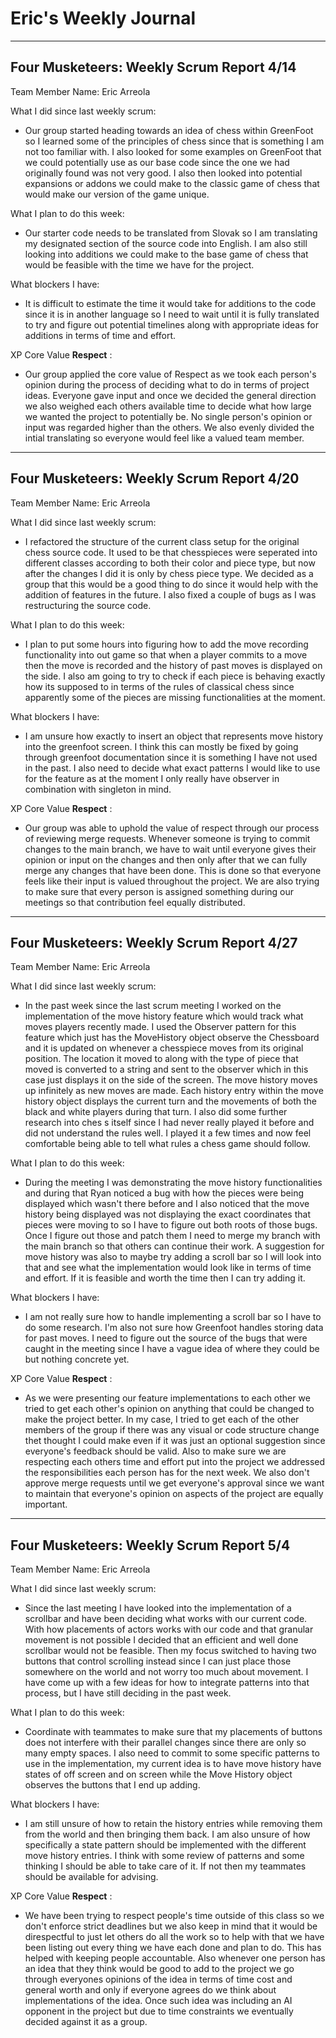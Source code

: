 # Eric's Weekly Journal
---
## Four Musketeers: Weekly Scrum Report 4/14
Team Member Name: Eric Arreola

What I did since last weekly scrum:
-  Our group started heading towards an idea of chess within GreenFoot so I learned some of the principles of chess since that is something I am not too familiar with. I also looked for some examples on GreenFoot that we could potentially use as our base code since the one we had originally found was not very good. I also then looked into potential expansions or addons we could make to the classic game of chess that would make our version of the game unique.

What I plan to do this week:
-  Our starter code needs to be translated from Slovak so I am translating my designated section of the source code into English. I am also still looking into additions we could make to the base game of chess that would be feasible with the time we have for the project.

What blockers I have:
-  It is difficult to estimate the time it would take for additions to the code since it is in another language so I need to wait until it is fully translated to try and figure out potential timelines along with appropriate ideas for additions in terms of time and effort.

XP Core Value **Respect** : 
- Our group applied the core value of Respect as we took each person's opinion during the process of deciding what to do in terms of project ideas. Everyone gave input and once we decided the general direction we also weighed each others available time to decide what how large we wanted the project to potentially be. No single person's opinion or input was regarded higher than the others. We also evenly divided the intial translating so everyone would feel like a valued team member.   

---
## Four Musketeers: Weekly Scrum Report 4/20
Team Member Name: Eric Arreola

What I did since last weekly scrum:
-  I refactored the structure of the current class setup for the original chess source code. It used to be that chesspieces were seperated into different classes according to both their color and piece type, but now after the changes I did it is only by chess piece type. We decided as a group that this would be a good thing to do since it would help with the addition of features in the future. I also fixed a couple of bugs as I was restructuring the source code. 

What I plan to do this week:
-  I plan to put some hours into figuring how to add the move recording functionality into out game so that when a player commits to a move then the move is recorded and the history of past moves is displayed on the side. I also am going to try to check if each piece is behaving exactly how its supposed to in terms of the rules of classical chess since apparently some of the pieces are missing functionalities at the moment.

What blockers I have:
-  I am unsure how exactly to insert an object that represents move history into the greenfoot screen. I think this can mostly be fixed by going through greenfoot documentation since it is something I have not used in the past. I also need to decide what exact patterns I would like to use for the feature as at the moment I only really have observer in combination with singleton in mind.

XP Core Value **Respect** : 
- Our group was able to uphold the value of respect through our process of reviewing merge requests. Whenever someone is trying to commit changes to the main branch, we have to wait until everyone gives their opinion or input on the changes and then only after that we can fully merge any changes that have been done. This is done so that everyone feels like their input is valued throughout the project. We are also trying to make sure that every person is assigned something during our meetings so that contribution feel equally distributed.

---
## Four Musketeers: Weekly Scrum Report 4/27
Team Member Name: Eric Arreola

What I did since last weekly scrum:
-  In the past week since the last scrum meeting I worked on the implementation of the move history feature which would track what moves players recently made. I used the Observer pattern for this feature which just has the MoveHistory object observe the Chessboard and it is updated on whenever a chesspiece moves from its original position. The location it moved to along with the type of piece that moved is converted to a string and sent to the observer which in this case just displays it on the side of the screen. The move history moves up infinitely as new moves are made. Each history entry within the move history object displays the current turn and the movements of both the black and white players during that turn. I also did some further research into ches s itself since I had never really played it before and did not understand the rules well. I played it a few times and now feel comfortable being able to tell what rules a chess game should follow. 

What I plan to do this week:
-  During the meeting I was demonstrating the move history functionalities and during that Ryan noticed a bug with how the pieces were being displayed which wasn't there before and I also noticed that the move history being displayed was not displaying the exact coordinates that pieces were moving to so I have to figure out both roots of those bugs. Once I figure out those and patch them I need to merge my branch with the main branch so that others can continue their work. A suggestion for move history was also to maybe try adding a scroll bar so I will look into that and see what the implementation would look like in terms of time and effort. If it is feasible and worth the time then I can try adding it.

What blockers I have:
-  I am not really sure how to handle implementing a scroll bar so I have to do some research. I'm also not sure how Greenfoot handles storing data for past moves. I need to figure out the source of the bugs that were caught in the meeting since I have a vague idea of where they could be but nothing concrete yet. 

XP Core Value **Respect** : 
- As we were presenting our feature implementations to each other we tried to get each other's opinion on anything that could be changed to make the project better. In my case, I tried to get each of the other members of the group if there was any visual or code structure change thet thought I could make even if it was just an optional suggestion since everyone's feedback should be valid. Also to make sure we are respecting each others time and effort put into the project we addressed the responsibilities each person has for the next week. We also don't approve merge requests until we get everyone's approval since we want to maintain that everyone's opinion on aspects of the project are equally important. 

---
## Four Musketeers: Weekly Scrum Report 5/4
Team Member Name: Eric Arreola

What I did since last weekly scrum:
- Since the last meeting I have looked into the implementation of a scrollbar and have been deciding what works with our current code. With how placements of actors works with our code and that granular movement is not possible I decided that an efficient and well done scrollbar would not be feasible. Then my focus switched to having two buttons that control scrolling instead since I can just place those somewhere on the world and not worry too much about movement. I have come up with a few ideas for how to integrate patterns into that process, but I have still deciding in the past week. 

What I plan to do this week:
-  Coordinate with teammates to make sure that my placements of buttons does not interfere with their parallel changes since there are only so many empty spaces. I also need to commit to some specific patterns to use in the implementation, my current idea is to have move history have states of off screen and on screen while the Move History object observes the buttons that I end up adding. 

What blockers I have:
- I am still unsure of how to retain the history entries while removing them from the world and then bringing them back. I am also unsure of how specifically a state pattern should be implemented with the different move history entries. I think with some review of patterns and some thinking I should be able to take care of it. If not then my teammates should be available for advising.

XP Core Value **Respect** : 
- We have been trying to respect people's time outside of this class so we don't enforce strict deadlines but we also keep in mind that it would be direspectful to just let others do all the work so to help with that we have been listing out every thing we have each done and plan to do. This has helped with keeping people accountable. Also whenever one person has an idea that they think would be good to add to the project we go through everyones opinions of the idea in terms of time cost and general worth and only if everyone agrees do we think about implementations of the idea. Once such idea was including an AI opponent in the project but due to time constraints we eventually decided against it as a group.
